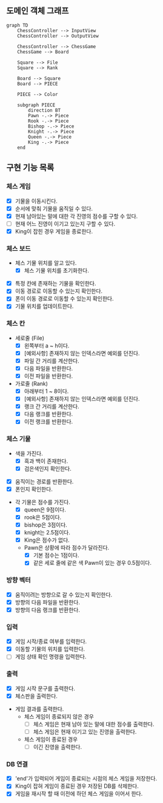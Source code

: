 ## 도메인 객체 그래프

```mermaid
graph TD
    ChessController --> InputView
    ChessController --> OutputView

    ChessController --> ChessGame
    ChessGame --> Board

    Square --> File
    Square --> Rank

    Board --> Square
    Board --> PIECE

    PIECE --> Color

    subgraph PIECE
        direction BT
        Pawn -.-> Piece
        Rook -.-> Piece
        Bishop -.-> Piece
        Knight -.-> Piece
        Queen -.-> Piece
        King -.-> Piece
    end
```

## 구현 기능 목록

### 체스 게임

- [x] 기물을 이동시킨다.
- [x] 순서에 맞춰 기물을 움직일 수 있다.
- [x] 현재 남아있는 말에 대한 각 진영의 점수를 구할 수 있다.
- [ ] 현재 어느 진영이 이기고 있는지 구할 수 있다.
- [x] King이 잡힌 경우 게임을 종료한다.

### 체스 보드

- 체스 기물 위치를 알고 있다.
    - [x] 체스 기물 위치를 초기화한다.
- [x] 특정 칸에 존재하는 기물을 확인한다.
- [x] 이동 경로로 이동할 수 있는지 확인한다.
- [x] 폰이 이동 경로로 이동할 수 있는지 확인한다.
- [x] 기물 위치를 업데이트한다.

### 체스 칸

- 세로줄 (File)
    - [x] 왼쪽부터 a ~ h이다.
    - [x] [예외사항] 존재하지 않는 인덱스라면 예외를 던진다.
    - [x] 파일 간 거리를 계산한다.
    - [x] 다음 파일을 반환한다.
    - [x] 이전 파일을 반환한다.
- 가로줄 (Rank)
    - [x] 아래부터 1 ~ 8이다.
    - [x] [예외사항] 존재하지 않는 인덱스라면 예외를 던진다.
    - [x] 랭크 간 거리를 계산한다.
    - [x] 다음 랭크를 반환한다.
    - [x] 이전 랭크를 반환한다.

### 체스 기물

- 색을 가진다.
    - [x] 흑과 백이 존재한다.
    - [x] 검은색인지 확인한다.
- [x] 움직이는 경로를 반환한다.
- [x] 폰인지 확인한다.
- 각 기물은 점수를 가진다.
  - [x] queen은 9점이다.
  - [x] rook은 5점이다.
  - [x] bishop은 3점이다.
  - [x] knight는 2.5점이다.
  - [x] King은 점수가 없다.
  - Pawn은 상황에 따라 점수가 달라진다. 
    - [x] 기본 점수는 1점이다.
    - [x] 같은 세로 줄에 같은 색 Pawn이 있는 경우 0.5점이다.

### 방향 벡터

- [x] 움직이려는 방향으로 갈 수 있는지 확인한다.
- [x] 방향의 다음 파일을 반환한다.
- [x] 방향의 다음 랭크를 반환한다.

### 입력

- [x] 게임 시작/종료 여부를 입력한다.
- [x] 이동할 기물의 위치를 입력한다.
- [ ] 게임 상태 확인 명령을 입력한다.

### 출력

- [x] 게임 시작 문구를 출력한다.
- [x] 체스판을 출력한다.
- 게임 결과를 출력한다.
  - 체스 게임이 종료되지 않은 경우
    - [ ] 체스 게임은 현재 남아 있는 말에 대한 점수를 출력한다.
    - [ ] 체스 게임은 현재 이기고 있는 진영을 출력한다.
  - 체스 게임이 종료된 경우
    - [ ] 이긴 진영을 출력한다.

### DB 연결
- [x] 'end'가 입력되어 게임이 종료되는 시점의 체스 게임을 저장한다.
- [x] King이 잡혀 게임이 종료된 경우 저장된 DB를 삭제한다.
- [x] 게임을 재시작 할 때 이전에 하던 체스 게임을 이어서 한다.